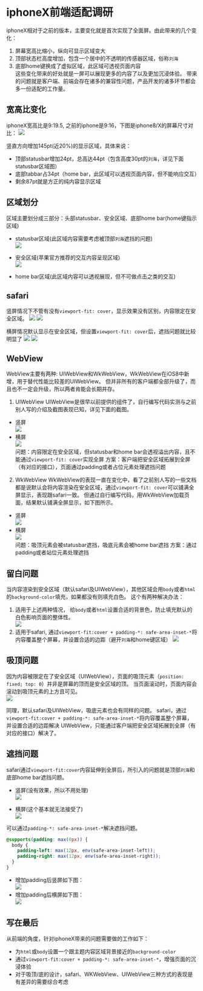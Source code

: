 # iphoneX前端适配调研
iphoneX相对于之前的版本，主要变化就是首次实现了全面屏。由此带来的几个变化：
1. 屏幕宽高比缩小，纵向可显示区域变大
2. 顶部状态栏高度增加，包含一个居中的不透明的传感器区域，俗称`刘海`
2. 底部home键换成了虚拟区域，此区域可透视页面内容  
这些变化带来的好处就是一屏可以展现更多的内容了以及更加沉浸体验。
带来的问题就是客户端、前端会存在诸多的兼容性问题，产品开发的诸多环节都会多一份适配的工作量。

## 宽高比变化
iphoneX宽高比是9:19.5, 之前的iphone是9:16，下图是iphone8/X的屏幕尺寸对比：
![](./images/ihpne8-iphonex.png)

竖直方向增加145pt(近20%)的显示区域，具体来说：
- 顶部statusbar增加24pt，总高达44pt（包含高度30pt的`刘海`，详见下面statusbar区域图）
- 底部tabbar占34pt（home bar，此区域可以透视页面内容，但不能响应交互）
- 剩余87pt就是方正的纯内容显示区域

## 区域划分
区域主要划分成三部分：头部statusbar、安全区域、底部home bar(home键指示区域)

- statusbar区域(此区域内容需要考虑被顶部`刘海`遮挡的问题)  
![](./images/sensor.jpeg)

- 安全区域(苹果官方推荐的交互内容呈现区域)  
![](./images/safe-area.png)

- home bar区域(此区域内容可以透视展现，但不可做点击之类的交互)  

## safari
竖屏情况下不管有没有`viewport-fit: cover`，显示效果没有区别，内容限定在安全区域。
![](./images/safari-portrain-default.png)
![](./images/safari-landscape-default.png)

横屏情况默认显示在安全区域，但设置`viewport-fit: cover`后，遮挡问题就比较明显了
![](./images/safari-landscape-default.png)
![](./images/safari-landscape-fullscreen.png)

## WebView
WebView主要有两种: UIWebView和WkWebView，WkWebView在iOS8中新增，用于替代性能比较差的UIWebView。
但并非所有的客户端都全部升级了，而且也不一定会升级，所以两者肯能会长期并存。  

1. UIWebView
UIWebView是很早以前提供的组件了，自行编写代码实测与之前别人写的介绍及截图表现已知，详见下面的截图。
- 竖屏  
![](./images/UIWebView-portrain.png)  
- 横屏  
![](./images/UIWebView-landscape.png)  
问题：内容限定在安全区域，但statusbar和home bar会透视溢出内容，且不能通过`viewport-fit: cover`实现全屏
方案：客户端把安全区域拓展到全屏（有对应的接口），页面通过padding或者占位元素处理遮挡问题

2. WkWebView
WkWebView的表现一直在变化中，看了之前别人写的一些文档都是说默认会将内容渲染在安全区域，通过`viewport-fit: cover`可以铺满全屏显示，表现跟safari一致。
但通过自行编写代码，用WkWebView加载页面，结果默认铺满全屏显示，如下图所示。
- 竖屏  
![](./images/WkWebView-portrain.png)  
- 横屏  
![](./images/WkWebView-landscape.png)  
问题：吸顶元素会被statusbar遮挡，吸底元素会被home bar遮挡
方案：通过padding或者站位元素处理遮挡

## 留白问题
当内容渲染到安全区域（默认safari及UIWebView），其他区域会用`body`或者`html`的`background-color`填充，如果都没有则填充白色。
这个有两种解决办法：
1. 适用于上述两种情况， 给`body`或者`html`设置合适的背景色，防止填充默认的白色影响页面的整体性。   
![](./images/white.png)
2. 适用于safari, 通过`viewport-fit:cover + padding-*: safe-area-inset-*`将内容覆盖整个屏幕，并设置合适的边距（避开`刘海`和home键区域）
![](./images/cover.png)

## 吸顶问题
因为内容被限定在了安全区域（UIWebView），页面的吸顶元素（`position: fixed; top: 0`）并非是屏幕的顶而是安全区域的顶。
当页面滚动时，页面内容会滚动到吸顶元素的上方且可见。  
![](./images/fixed.gif)

同理，默认safari及UIWebView，吸底元素也会有同样的问题。
safari，通过`viewport-fit:cover + padding-*: safe-area-inset-*`将内容覆盖整个屏幕，并设置合适的边距解决
UIWebView，只能通过客户端把安全区域拓展到全屏（有对应的接口）解决了。

## 遮挡问题
safari通过`viewport-fit:cover`内容延伸到全屏后，所引入的问题就是顶部`刘海`和底部home bar遮挡问题。
- 竖屏(没有效果，所以不用处理)  
![](./images/portrait.jpg)

- 横屏(这个基本就无法接受了)  
![](./images/landscape.jpg)

可以通过`padding-*: safe-area-inset-*`解决遮挡问题。

```css
@supports(padding: max(0px)) {
  body {
    padding-left: max(12px, env(safe-area-inset-left));
    padding-right: max(12px, env(safe-area-inset-right));
  }
}
```
- 增加padding后竖屏如下图：  
![](./images/max-safe-areas-insets.png)
- 增加padding后横屏如下图：  
![](./images/safe-area-constants.png)


## 写在最后
从前端的角度，针对iphoneX带来的问题需要做的工作如下：
- 为`html`或`body`设置一个跟主题内容区域背景接近的`background-color`
- 通过`viewport-fit:cover + padding-*: safe-area-inset-*`，增强页面的沉浸体验
- 对于吸顶/底的设计，safari、WKWebView、UIWebView三种方式的表现是有差异的需要综合考虑